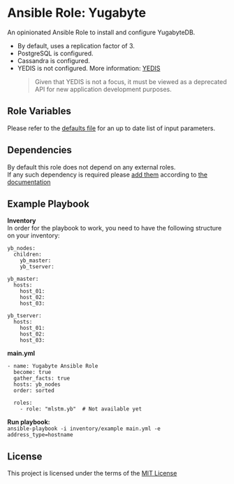 # Ansible Role: Yugabyte

An opinionated Ansible Role to install and configure YugabyteDB.<br />
- By default, uses a replication factor of 3.<br />
- PostgreSQL is configured.<br />
- Cassandra is configured. <br />
- YEDIS is not configured. More information: [YEDIS](https://docs.yugabyte.com/preview/yedis/)
  > Given that YEDIS is not a focus, it must be viewed as a deprecated API for new application development purposes.

## Role Variables

Please refer to the [defaults file](/defaults/main.yml) for an up to date list of input parameters.

## Dependencies

By default this role does not depend on any external roles. <br />
If any such dependency is required please [add them](/meta/main.yml) according to [the documentation](http://docs.ansible.com/ansible/playbooks_roles.html#role-dependencies)

## Example Playbook
**Inventory**<br />
In order for the playbook to work, you need to have the following structure on your inventory:
```
yb_nodes:
  children:
    yb_master:
    yb_tserver:

yb_master:
  hosts:
    host_01:
    host_02:
    host_03:

yb_tserver:
  hosts:
    host_01:
    host_02:
    host_03:
```

**main.yml**
```
- name: Yugabyte Ansible Role
  become: true
  gather_facts: true
  hosts: yb_nodes
  order: sorted

  roles:
    - role: "mlstm.yb"  # Not available yet
```

**Run playbook:**<br />
`ansible-playbook -i inventory/example main.yml -e address_type=hostname`

## License

This project is licensed under the terms of the [MIT License](/LICENSE)
